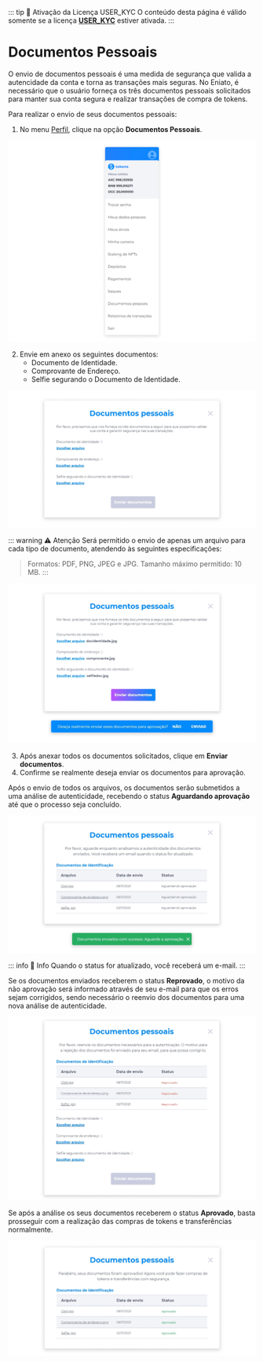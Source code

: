 ::: tip 🔐 Ativação da Licença <feature>USER_KYC</feature>
O conteúdo desta página é válido somente se a licença [<feature>**USER_KYC**</feature>](../about/licenses.md) estiver ativada.
:::

# Documentos Pessoais
O envio de documentos pessoais é uma medida de segurança que valida a autencidade da conta e torna as transações mais seguras. No Eniato, é necessário que o usuário forneça os três documentos pessoais solicitados para manter sua conta segura e realizar transações de compra de tokens.

Para realizar o envio de seus documentos pessoais:

1. No menu [Perfil](../profile/profile.md), clique na opção **Documentos Pessoais**.

![image](../img/profile/profile_menu.png)

2. Envie em anexo os seguintes documentos:
    - Documento de Identidade.
    - Comprovante de Endereço.
    - Selfie segurando o Documento de Identidade.

![image](../img/profile/profile_kyc.png)

::: warning ⚠️ <warningblocktitle>Atenção</warningblocktitle>
<warningblocktext>Será permitido o envio de apenas um arquivo para cada tipo de documento, atendendo às seguintes especificações:</warningblocktext>

> <warningblocktext>Formatos: PDF, PNG, JPEG e JPG. Tamanho máximo permitido: 10 MB.</warningblocktext>
:::

![image](../img/profile/profile_kyc_sending.png)

3. Após anexar todos os documentos solicitados, clique em **Enviar documentos**.
4. Confirme se realmente deseja enviar os documentos para aprovação.

Após o envio de todos os arquivos, os documentos serão submetidos a uma análise de autenticidade, recebendo o status **Aguardando aprovação** até que o processo seja concluído.

![image](../img/profile/profile_kyc_status_waiting.png)

::: info 📄 Info
Quando o status for atualizado, você receberá um e-mail.
:::

Se os documentos enviados receberem o status **Reprovado**, o motivo da não aprovação será informado através de seu e-mail para que os erros sejam corrigidos, sendo necessário o reenvio dos documentos para uma nova análise de autenticidade.

![image](../img/profile/profile_kyc_status_rejected.png)

Se após a análise os seus documentos receberem o status **Aprovado**, basta prosseguir com a realização das compras de tokens e transferências normalmente.

![image](../img/profile/profile_kyc_status_approved.png)